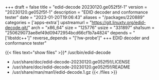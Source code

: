 +++
draft = false
title = "edid-decode 20230120.ge052f5f-1"
version = "20230120.ge052f5f-1"
description = "EDID decoder and conformance tester"
date = "2023-01-20T19:06:43"
aliases = "/packages/220889"
categories = ['apps-extra']
upstreamurl = "https://git.linuxtv.org/edid-decode.git/"
arch = "x86_64"
size = "125776"
usize = "331897"
sha1sum = "250629073ae8ef49d09472954bcd66cf1b7a4824"
depends = "['libstdc++']"
reverse_depends = "['hw-probe']"
+++
EDID decoder and conformance tester"

{{< files text="show files" >}}* /usr/bin/edid-decode
* /usr/share/doc/edid-decode-20230120.ge052f5f/LICENSE
* /usr/share/doc/edid-decode-20230120.ge052f5f/README
* /usr/share/man/man1/edid-decode.1.gz
{{< /files >}}